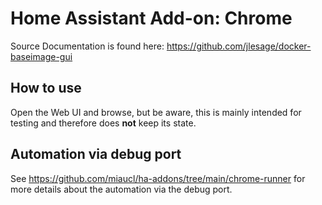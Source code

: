 # Home Assistant Add-on: Chrome

Source Documentation is found here: <https://github.com/jlesage/docker-baseimage-gui>

## How to use

Open the Web UI and browse, but be aware, this is mainly intended for testing and therefore does **not** keep its state.

## Automation via debug port

See <https://github.com/miaucl/ha-addons/tree/main/chrome-runner> for more details about the automation via the debug port.
